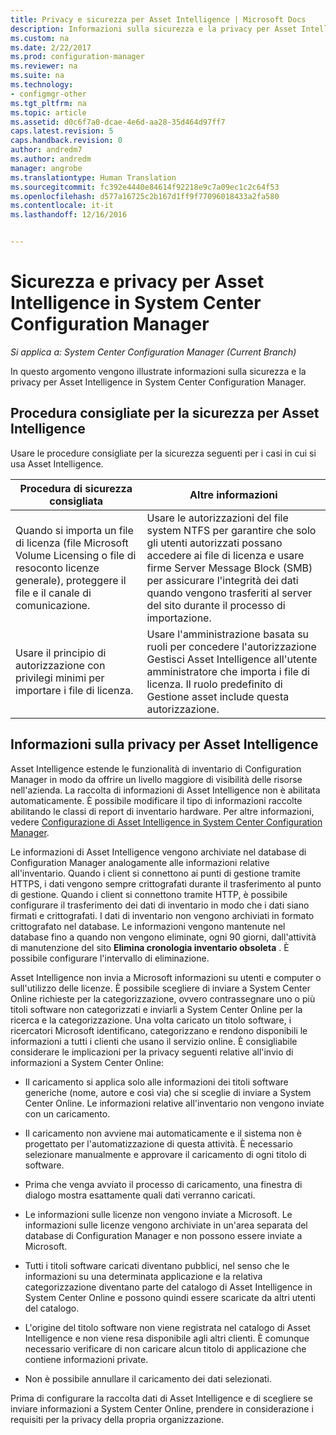```yaml
---
title: Privacy e sicurezza per Asset Intelligence | Microsoft Docs
description: Informazioni sulla sicurezza e la privacy per Asset Intelligence in System Center Configuration Manager.
ms.custom: na
ms.date: 2/22/2017
ms.prod: configuration-manager
ms.reviewer: na
ms.suite: na
ms.technology:
- configmgr-other
ms.tgt_pltfrm: na
ms.topic: article
ms.assetid: d0c6f7a0-dcae-4e6d-aa28-35d464d97ff7
caps.latest.revision: 5
caps.handback.revision: 0
author: andredm7
ms.author: andredm
manager: angrobe
ms.translationtype: Human Translation
ms.sourcegitcommit: fc392e4440e84614f92218e9c7a09ec1c2c64f53
ms.openlocfilehash: d577a16725c2b167d1ff9f77096018433a2fa580
ms.contentlocale: it-it
ms.lasthandoff: 12/16/2016


---
```

# <a name="security-and-privacy-for-asset-intelligence-in-system-center-configuration-manager"></a>Sicurezza e privacy per Asset Intelligence in System Center Configuration Manager

*Si applica a: System Center Configuration Manager (Current Branch)*

In questo argomento vengono illustrate informazioni sulla sicurezza e la privacy per Asset Intelligence in System Center Configuration Manager.  

##  <a name="BKMK_Security_AI"></a> Procedura consigliate per la sicurezza per Asset Intelligence  
 Usare le procedure consigliate per la sicurezza seguenti per i casi in cui si usa Asset Intelligence.  

|Procedura di sicurezza consigliata|Altre informazioni|  
|----------------------------|----------------------|  
|Quando si importa un file di licenza (file Microsoft Volume Licensing o file di resoconto licenze generale), proteggere il file e il canale di comunicazione.|Usare le autorizzazioni del file system NTFS per garantire che solo gli utenti autorizzati possano accedere ai file di licenza e usare firme Server Message Block (SMB) per assicurare l'integrità dei dati quando vengono trasferiti al server del sito durante il processo di importazione.|  
|Usare il principio di autorizzazione con privilegi minimi per importare i file di licenza.|Usare l'amministrazione basata su ruoli per concedere l'autorizzazione Gestisci Asset Intelligence all'utente amministratore che importa i file di licenza. Il ruolo predefinito di Gestione asset include questa autorizzazione.|  

##  <a name="BKMK_Privacy_HardwareInventory"></a> Informazioni sulla privacy per Asset Intelligence  
 Asset Intelligence estende le funzionalità di inventario di Configuration Manager in modo da offrire un livello maggiore di visibilità delle risorse nell'azienda. La raccolta di informazioni di Asset Intelligence non è abilitata automaticamente. È possibile modificare il tipo di informazioni raccolte abilitando le classi di report di inventario hardware. Per altre informazioni, vedere [Configurazione di Asset Intelligence in System Center Configuration Manager](../../../../core/clients/manage/asset-intelligence/configuring-asset-intelligence.md).  

 Le informazioni di Asset Intelligence vengono archiviate nel database di Configuration Manager analogamente alle informazioni relative all'inventario. Quando i client si connettono ai punti di gestione tramite HTTPS, i dati vengono sempre crittografati durante il trasferimento al punto di gestione. Quando i client si connettono tramite HTTP, è possibile configurare il trasferimento dei dati di inventario in modo che i dati siano firmati e crittografati. I dati di inventario non vengono archiviati in formato crittografato nel database. Le informazioni vengono mantenute nel database fino a quando non vengono eliminate, ogni 90 giorni, dall'attività di manutenzione del sito **Elimina cronologia inventario obsoleta** . È possibile configurare l'intervallo di eliminazione.  

 Asset Intelligence non invia a Microsoft informazioni su utenti e computer o sull'utilizzo delle licenze. È possibile scegliere di inviare a System Center Online richieste per la categorizzazione, ovvero contrassegnare uno o più titoli software non categorizzati e inviarli a System Center Online per la ricerca e la categorizzazione. Una volta caricato un titolo software, i ricercatori Microsoft identificano, categorizzano e rendono disponibili le informazioni a tutti i clienti che usano il servizio online. È consigliabile considerare le implicazioni per la privacy seguenti relative all'invio di informazioni a System Center Online:  

-   Il caricamento si applica solo alle informazioni dei titoli software generiche (nome, autore e così via) che si sceglie di inviare a System Center Online. Le informazioni relative all'inventario non vengono inviate con un caricamento.  

-   Il caricamento non avviene mai automaticamente e il sistema non è progettato per l'automatizzazione di questa attività. È necessario selezionare manualmente e approvare il caricamento di ogni titolo di software.  

-   Prima che venga avviato il processo di caricamento, una finestra di dialogo mostra esattamente quali dati verranno caricati.  

-   Le informazioni sulle licenze non vengono inviate a Microsoft. Le informazioni sulle licenze vengono archiviate in un'area separata del database di Configuration Manager e non possono essere inviate a Microsoft.  

-   Tutti i titoli software caricati diventano pubblici, nel senso che le informazioni su una determinata applicazione e la relativa categorizzazione diventano parte del catalogo di Asset Intelligence in System Center Online e possono quindi essere scaricate da altri utenti del catalogo.  

-   L'origine del titolo software non viene registrata nel catalogo di Asset Intelligence e non viene resa disponibile agli altri clienti. È comunque necessario verificare di non caricare alcun titolo di applicazione che contiene informazioni private.  

-   Non è possibile annullare il caricamento dei dati selezionati.  

 Prima di configurare la raccolta dati di Asset Intelligence e di scegliere se inviare informazioni a System Center Online, prendere in considerazione i requisiti per la privacy della propria organizzazione.  

